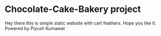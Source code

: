 # Chocolate-Cake-Bakery project 
Hey there this is simple static website with cart feathers. Hope you like it. Powered by Piyush Kumawat
